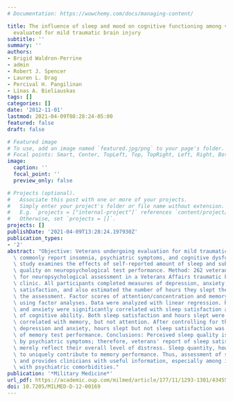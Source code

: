 ```yaml
---
# Documentation: https://wowchemy.com/docs/managing-content/

title: The influence of sleep and mood on cognitive functioning among veterans being
  evaluated for mild traumatic brain injury
subtitle: ''
summary: ''
authors:
- Brigid Waldron-Perrine
- admin
- Robert J. Spencer
- Lauren L. Drag
- Percival H. Pangilinan
- Linas A. Bieliauskas
tags: []
categories: []
date: '2012-11-01'
lastmod: 2021-04-09T08:28:24-05:00
featured: false
draft: false

# Featured image
# To use, add an image named `featured.jpg/png` to your page's folder.
# Focal points: Smart, Center, TopLeft, Top, TopRight, Left, Right, BottomLeft, Bottom, BottomRight.
image:
  caption: ''
  focal_point: ''
  preview_only: false

# Projects (optional).
#   Associate this post with one or more of your projects.
#   Simply enter your project's folder or file name without extension.
#   E.g. `projects = ["internal-project"]` references `content/project/deep-learning/index.md`.
#   Otherwise, set `projects = []`.
projects: []
publishDate: '2021-04-09T13:28:24.197930Z'
publication_types:
- '2'
abstract: "Objective: Veterans undergoing evaluation for mild traumatic brain injury\
  \ commonly report insomnia, psychiatric symptoms, and cognitive dysfunction. This\
  \ study examines the effects of self-reported amount of sleep and subjective sleep\
  \ quality on neuropsychological test performance. Method: 262 veterans were seen\
  \ for neuropsychological assessment in a Veterans Affairs traumatic brain injury\
  \ clinic. All participants completed measures of depression, anxiety, and sleep\
  \ satisfaction, and also estimated the number of hours they slept the night before\
  \ the assessment. Factor scores of attention/concentration and memory were created\
  \ using factor analyses. Data were analyzed with linear regression. Results: Depression\
  \ and anxiety were significantly correlated with sleep satisfaction and predictive\
  \ of cognitive ability. Both sleep satisfaction and hours slept were significantly\
  \ correlated with memory, but not attention. After controlling for the effects of\
  \ depression and anxiety, hours slept but not sleep satisfaction was predictive\
  \ of memory test performance. Conclusions: Perceived sleep quality is heavily influenced\
  \ by psychiatric symptoms; therefore, veterans' report of sleep satisfaction may\
  \ merely reflect their overall level of distress. Sleep quantity, however, appears\
  \ to uniquely contribute to memory performance. Thus, assessment of sleep is important\
  \ and provides clinicians with useful information, especially among individuals\
  \ with psychiatric comorbidities."
publication: '*Military Medicine*'
url_pdf: https://academic.oup.com/milmed/article/177/11/1293-1301/4345595
doi: 10.7205/MILMED-D-12-00169
---
```


